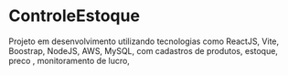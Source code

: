 # ControleEstoque
Projeto em desenvolvimento utilizando tecnologias como ReactJS, Vite, Boostrap, NodeJS, AWS, MySQL, com cadastros de produtos, estoque, preco , monitoramento de lucro,

